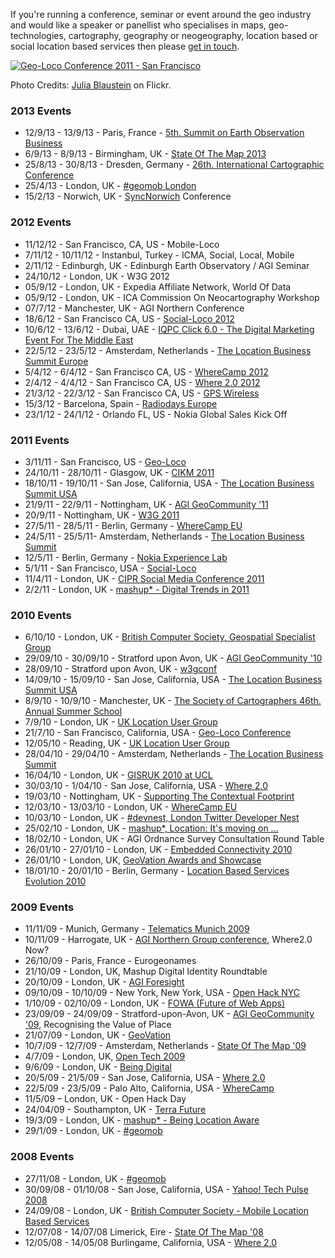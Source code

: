 <!--
.. title: Talks, Speaking & Conferences
.. slug: speaking
.. date: 2009-07-21 11:59:41
.. tags: 
.. category: 
.. link: 
.. description: 
.. type: text
.. categories: 
.. has_math: no
.. status: draft
.. wp-status: draft
-->

<html><body><p>If you're running a conference, seminar or event around the geo industry and would like a speaker or panellist who specialises in maps, geo-technologies, cartography, geography or neogeography, location based or social location based services then please <a href="http://www.garygale.com/" target="_blank" rel="noopener">get in touch</a>.

<a class="aligncenter" title="Geo-Loco Conference 2011 - San Francisco" href="http://www.flickr.com/photos/islandgal/6324283784/in/photosof-vicchi/"><img src="http://farm7.staticflickr.com/6212/6324283784_31f9cd2e74_d.jpg" alt="Geo-Loco Conference 2011 - San Francisco"></a>
</p><div class="credits">Photo Credits: <a href="http://www.flickr.com/photos/islandgal/6324283784/in/photosof-vicchi/">Julia Blaustein</a> on Flickr.</div>
<h3>2013 Events</h3>
<ul>
 	<li>12/9/13 - 13/9/13 - Paris, France - <a href="http://www.satellite-business.com/program/seob/about" target="_blank" rel="noopener">5th. Summit on Earth Observation Business</a></li>
 	<li>6/9/13 - 8/9/13 - Birmingham, UK - <a href="http://2013.stateofthemap.org/" target="_blank" rel="noopener">State Of The Map 2013</a></li>
 	<li>25/8/13 - 30/8/13 - Dresden, Germany - <a href="//www.icc2013.org/" target="_blank" rel="noopener">26th. International Cartographic Conference</a></li>
 	<li>25/4/13 - London, UK - <a href="http://geomobldn.org/post/44291757142/spring-geomob-25th-of-april-at-ucl" target="_blank" rel="noopener">#geomob London</a></li>
 	<li>15/2/13 - Norwich, UK - <a href="http://www.syncnorwich.com/" target="_blank" rel="noopener">SyncNorwich</a> Conference</li>
</ul>
<h3>2012 Events</h3>
<ul>
 	<li>11/12/12 - San Francisco, CA, US - Mobile-Loco</li>
 	<li>7/11/12 - 10/11/12 - Instanbul, Turkey - ICMA, Social, Local, Mobile</li>
 	<li>2/11/12 - Edinburgh, UK - Edinburgh Earth Observatory / AGI Seminar</li>
 	<li>24/10/12 - London, UK - W3G 2012</li>
 	<li>05/9/12 - London, UK - Expedia Affiliate Network, World Of Data</li>
 	<li>05/9/12 - London, UK - ICA Commission On Neocartography Workshop</li>
 	<li>07/7/12 - Manchester, UK - AGI Northern Conference</li>
 	<li>18/6/12 - San Francisco CA, US - <a href="http://socialloco.net/">Social-Loco 2012</a></li>
 	<li>10/6/12 - 13/6/12 - Dubai, UAE - <a href="http://www.clickmarketingsummit.com">IQPC Click 6.0 - The Digital Marketing Event For The Middle East</a></li>
 	<li>22/5/12 - 23/5/12 - Amsterdam, Netherlands - <a href="http://www.thewherebusiness.com/locationsummit/">The Location Business Summit Europe</a></li>
 	<li>5/4/12 - 6/4/12 - San Francisco CA, US - <a href="http://wherecampsf2012.eventbrite.com/">WhereCamp 2012</a></li>
 	<li>2/4/12 - 4/4/12 - San Francisco CA, US - <a href="http://whereconf.com/where2012">Where 2.0 2012</a></li>
 	<li>21/3/12 - 22/3/12 - San Francisco CA, US - <a href="http://www.gps-wireless.com/">GPS Wireless</a></li>
 	<li>15/3/12 - Barcelona, Spain - <a href="http://www.radiodayseurope.com/">Radiodays Europe</a></li>
 	<li>23/1/12 - 24/1/12 - Orlando FL, US - Nokia Global Sales Kick Off</li>
</ul>
<h3>2011 Events</h3>
<ul>
 	<li>3/11/11 - San Francisco, US - <a href="http://geoloco.tv/">Geo-Loco</a></li>
 	<li>24/10/11 - 28/10/11 - Glasgow, UK - <a href="http://www.cikm2011.org/">CIKM 2011</a></li>
 	<li>18/10/11 - 19/10/11 - San Jose, California, USA - <a href="http://www.thewherebusiness.com/locationbusinesssummitusa/">The Location Business Summit USA</a></li>
 	<li>21/9/11 - 22/9/11 - Nottingham, UK - <a href="http://www.agigeocommunity.com/">AGI GeoCommunity '11</a></li>
 	<li>20/9/11 - Nottingham, UK - <a href="http://www.w3gconf.com/">W3G 2011</a></li>
 	<li>27/5/11 - 28/5/11 - Berlin, Germany - <a href="http://wherecamp.eu/">WhereCamp EU</a></li>
 	<li>24/5/11 - 25/5/11- Amsterdam, Netherlands - <a href="http://www.thewherebusiness.com/locationsummit/">The Location Business Summit</a></li>
 	<li>12/5/11 - Berlin, Germany - <a href="http://presse.nokia.de/2011/05/17/nokia-experience-lab-%E2%80%93-ein-rezept-geht-auf/">Nokia Experience Lab</a></li>
 	<li>5/1/11 - San Francisco, USA - <a href="http://socialloco.net/">Social-Loco</a></li>
 	<li>11/4/11 - London, UK - <a href="http://www.cipr.co.uk/content/events-awards/conferences/cipr-social-media-conference-2011">CIPR Social Media Conference 2011</a></li>
 	<li>2/2/11 - London, UK - <a href="http://www.mashupevent.com/event/digital-trends-2011">mashup* - Digital Trends in 2011</a></li>
</ul>
<h3>2010 Events</h3>
<ul>
 	<li>6/10/10 - London, UK - <a href="http://geospatial.bcs.org/web/?q=gary-gale">British Computer Society, Geospatial Specialist Group</a></li>
 	<li>29/09/10 - 30/09/10 - Stratford upon Avon, UK - <a href="http://www.agi.org.uk/agi-geocommunity-registration/">AGI GeoCommunity '10</a></li>
 	<li>28/09/10 - Stratford upon Avon, UK - <a href="http://www.w3gconf.com/">w3gconf</a></li>
 	<li>14/09/10 - 15/09/10 - San Jose, California, USA - <a href="http://www.thewherebusiness.com/locationbusinesssummitusa/">The Location Business Summit USA</a></li>
 	<li>8/9/10 - 10/9/10 - Manchester, UK - <a href="http://www.soc.org.uk/manchester10/">The Society of Cartographers 46th. Annual Summer School</a></li>
 	<li>7/9/10 - London, UK - <a href="http://location.defra.gov.uk/">UK Location User Group</a></li>
 	<li>21/7/10 - San Francisco, California, USA - <a href="http://geoloco.tv/">Geo-Loco Conference</a></li>
 	<li>12/05/10 - Reading, UK - <a href="http://location.defra.gov.uk/">UK Location User Group</a></li>
 	<li>28/04/10 - 29/04/10 - Amsterdam, Netherlands - <a href="http://www.thewherebusiness.com/locationsummit/agenda.shtml">The Location Business Summit</a></li>
 	<li>16/04/10 - London, UK - <a href="http://gisruk2010.spatial-literacy.org/">GISRUK 2010 at UCL</a></li>
 	<li>30/03/10 - 1/04/10 - San Jose, California, USA - <a href="http://en.oreilly.com/where2010">Where 2.0</a></li>
 	<li>19/03/10 - Nottingham, UK - <a href="https://www.horizon.ac.uk/news/news-events/39-events/89-supporting-the-contextual-footprint-infrastructure-challenges-theme-day.html">Supporting The Contextual Footprint</a></li>
 	<li>12/03/10 - 13/03/10 - London, UK - <a href="http://wherecamp.eu/">WhereCamp EU</a></li>
 	<li>10/03/10 - London, UK - <a href="http://twitterdevelopernest.com/2010/02/devnest-london-twitter-developer-nest-7/">#devnest, London Twitter Developer Nest</a></li>
 	<li>25/02/10 - London, UK - <a href="http://www.mashupevent.com/location-event">mashup*, Location: It's moving on ...</a></li>
 	<li>18/02/10 - London, UK - AGI Ordnance Survey Consultation Round Table</li>
 	<li>26/01/10 - 27/01/10 - London, UK - <a href="http://www.embeddedconnectivity.com/">Embedded Connectivity 2010</a></li>
 	<li>26/01/10 - London, UK, <a href="https://challenge.geovation.org.uk/">GeoVation Awards and Showcase</a></li>
 	<li>18/01/10 - 20/01/10 - Berlin, Germany - <a href="http://www.marcusevans.com/html/eventdetail.asp?eventID=16152&amp;SectorID=5&amp;divisionID=">Location Based Services Evolution 2010</a></li>
</ul>
<h3>2009 Events</h3>
<ul>
 	<li>11/11/09 - Munich, Germany - <a href="http://www.telematicsupdate.com/munich/conference_index.shtml">Telematics Munich 2009</a></li>
 	<li>10/11/09 - Harrogate, UK - <a href="http://events.linkedin.com/AGI-Northern-Group-1-day-conference-new/pub/97881">AGI Northern Group conference</a>, Where2.0 Now?</li>
 	<li>26/10/09 - Paris, France - Eurogeonames</li>
 	<li>21/10/09 - London, UK, Mashup Digital Identity Roundtable</li>
 	<li>20/10/09 - London, UK - <a href="http://www.agi.org.uk/">AGI Foresight</a></li>
 	<li>09/10/09 - 10/10/09 - New York, New York, USA - <a href="http://openhacknyc.pbworks.com/">Open Hack NYC</a></li>
 	<li>1/10/09 - 02/10/09 - London, UK - <a href="http://events.carsonified.com/fowa/2009/london/">FOWA (Future of Web Apps)</a></li>
 	<li>23/09/09 - 24/09/09 - Stratford-upon-Avon, UK - <a href="http://www.agi.org.uk/bfora/systems/xmlviewer/default.asp?arg=DS_AGI_ABOUTART_73/_page.xsl/94">AGI GeoCommunity '09</a>, Recognising the Value of Place</li>
 	<li>21/07/09 - London, UK - <a href="http://www.geovation.org.uk/">GeoVation</a></li>
 	<li>10/7/09 - 12/7/09 - Amsterdam, Netherlands - <a href="http://www.stateofthemap.org/">State Of The Map '09</a></li>
 	<li>4/7/09 - London, UK, <a href="http://www.ukuug.org/events/opentech2009/">Open Tech 2009</a></li>
 	<li>9/6/09 - London, UK - <a href="http://www.being-digital.com/">Being Digital</a></li>
 	<li>20/5/09 - 21/5/09 - San Jose, California, USA - <a href="http://en.oreilly.com/where2009/">Where 2.0</a></li>
 	<li>22/5/09 - 23/5/09 - Palo Alto, California, USA - <a href="http://www.socialtext.net/wherecamp/index.cgi">WhereCamp</a></li>
 	<li>11/5/09 – London, UK - Open Hack Day</li>
 	<li>24/04/09 - Southampton, UK - <a href="http://www.terrafuture.com/">Terra Future</a></li>
 	<li>19/3/09 - London, UK - <a href="http://www.mashupevent.com/event/mashup-being-location-aware">mashup* - Being Location Aware</a></li>
 	<li>29/1/09 - London, UK - <a href="http://gmdlondon.ning.com/">#geomob</a></li>
</ul>
<h3>2008 Events</h3>
<ul>
 	<li>27/11/08 - London, UK - <a href="http://gmdlondon.ning.com/">#geomob</a></li>
 	<li>30/09/08 - 01/10/08 - San Jose, California, USA - <a href="http://ycorpblog.com/2008/10/03/taking-the-pulse-of-tech/">Yahoo! Tech Pulse 2008</a></li>
 	<li>24/09/08 - London, UK - <a href="http://www.ygeoblog.com/2008/09/yahoo-geo-technologies-at-the-british-computer-society/">British Computer Society - Mobile Location Based Services</a></li>
 	<li>12/07/08 - 14/07/08 Limerick, Eire - <a href="http://www.stateofthemap.org/">State Of The Map '08</a></li>
 	<li>12/05/08 - 14/05/08 Burlingame, California, USA - <a href="http://en.oreilly.com/where2008/">Where 2.0</a></li>
</ul></body></html>
